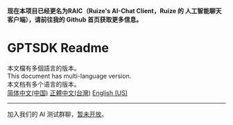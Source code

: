 **现在本项目已经更名为RAIC（Ruize's AI-Chat Client，Ruize 的 人工智能聊天客户端），请前往我的 Github 首页获取更多信息。**

# GPTSDK Readme

本文檔有多個語言的版本。  
This document has multi-language version.  
本文档有多个语言的版本。  
[简体中文(中国)](./readme_zhcn.md) [正體中文(台灣)](./readme_zhtw.md) [English&nbsp;(US)](./readme_enus.md)

---

加入我们的 AI 测试群聊，[暂未开放](example.com)。
